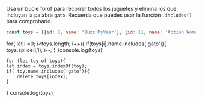 Usa un bucle forof para recorrer todos los juguetes y elimina los que incluyan la palabra `gato`. Recuerda que puedes usar la función `.includes()` para comprobarlo.
```js
const toys = [{id: 5, name: 'Buzz MyYear'}, {id: 11, name: 'Action Woman'}, {id: 23, name: 'Barbie Man'}, {id: 40, name: 'El gato con Guantes'},{id: 40, name: 'El gato felix'}]
```


for( let i =0; i<toys.length; i++){
        if(toys[i].name.includes('gato')){
            toys.splice(i,1);
            i--;
        }
    }console.log(toys)

    for (let toy of toys){
    let index = toys.indexOf(toy);
    if( toy.name.includes('gato')){
        delete toys[index];
    }
   
} console.log(toys);
